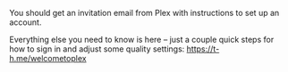 You should get an invitation email from Plex with instructions to set up an account. 

Everything else you need to know is here – just a couple quick steps for how to sign in and adjust some quality settings: 
https://t-h.me/welcometoplex
